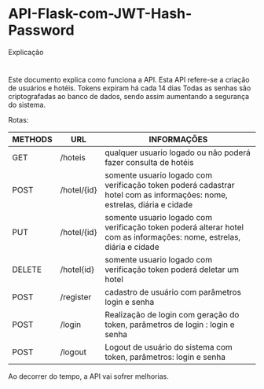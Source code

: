 # API-Flask-com-JWT-Hash-Password

Explicação
#
Este documento explica como funciona a API.
Esta API refere-se a criação de usuários e hotéis.
Tokens expiram há cada 14 dias
Todas as senhas são criptografadas ao banco de dados, sendo assim aumentando a segurança do sistema.

Rotas:

METHODS | URL | INFORMAÇÕES
--------- | ------ | -------
GET | /hoteis | qualquer usuario logado ou não poderá fazer consulta de hotéis
POST | /hotel/{id} | somente usuario logado com verificação token poderá cadastrar hotel com as informações: nome, estrelas, diária e cidade
PUT | /hotel/{id}| somente usuario logado com verificação token poderá alterar hotel com as informações: nome, estrelas, diária e cidade
DELETE |/hotel{id} | somente usuario logado com verificação token poderá deletar um hotel
POST | /register | cadastro de usuário com parâmetros login e senha
POST | /login | Realização de login com geração do token, parâmetros de login : login e senha
POST | /logout | Logout de usuário do sistema com token, parâmetros: login e senha

Ao decorrer do tempo, a API vai sofrer melhorias.


